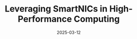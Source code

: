 ---
title: "Leveraging SmartNICs in High-Performance Computing"
collection: talks
permalink: /talks/2025-03-12-Leveraging-SmartNICs-in-High-Performance-Computing
type: "seminar"
location: "Technical University of Munich, Garching near Munich, Germany"
date: 2025-03-12
venue: 'Academic Salon on High-Performance Ethernet: Host Networking and Monitoring'
url: 'https://https://hedgedoc.net.in.tum.de/s/v3jyq1HkS'
---